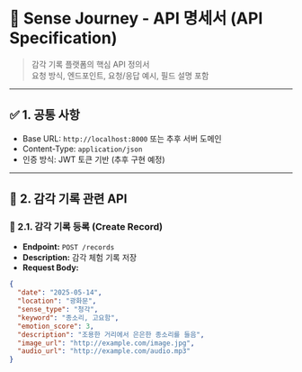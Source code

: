# 🔌 Sense Journey - API 명세서 (API Specification)

> 감각 기록 플랫폼의 핵심 API 정의서  
> 요청 방식, 엔드포인트, 요청/응답 예시, 필드 설명 포함

---

## ✅ 1. 공통 사항

- Base URL: `http://localhost:8000` 또는 추후 서버 도메인
- Content-Type: `application/json`
- 인증 방식: JWT 토큰 기반 (추후 구현 예정)

---

## 📝 2. 감각 기록 관련 API

### 📌 2.1. 감각 기록 등록 (Create Record)

- **Endpoint:** `POST /records`
- **Description:** 감각 체험 기록 저장
- **Request Body:**
```json
{
  "date": "2025-05-14",
  "location": "광화문",
  "sense_type": "청각",
  "keyword": "종소리, 고요함",
  "emotion_score": 3,
  "description": "조용한 거리에서 은은한 종소리를 들음",
  "image_url": "http://example.com/image.jpg",
  "audio_url": "http://example.com/audio.mp3"
}

